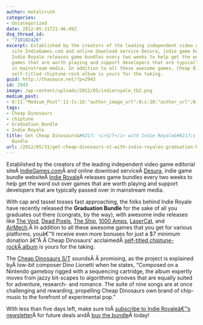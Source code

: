 ```yaml
---
author: metalcrush
categories:
- Uncategorized
date: 2012-05-31T21:46:49Z
dsq_thread_id:
- "710182426"
excerpt: Established by the creators of the leading independent video game editorial
  site IndieGames.com and online download service Desura, indie game bundle website
  Indie Royale releases game bundles every two weeks to help get the word out over
  games that are worth playing and support developers that are typically passed over
  in mainstream media. In addition to all these awesome games, Cheap Dinosaurs' acclaimed
  self-titled chiptune-rock album is yours for the taking.
guid: http://thasauce.net/?p=2943
id: 2943
image: /wp-content/uploads/2012/05/indieroyale_tb2.png
medium_post:
- O:11:"Medium_Post":11:{s:16:"author_image_url";N;s:10:"author_url";N;s:11:"byline_name";N;s:12:"byline_email";N;s:10:"cross_link";N;s:2:"id";N;s:21:"follower_notification";N;s:7:"license";N;s:14:"publication_id";N;s:6:"status";N;s:3:"url";N;}
tags:
- Cheap Dinosaurs
- chiptune
- Graduation Bundle
- Indie Royale
title: Get Cheap Dinosaurs&#8217; <i>S/T</i> with Indie Royale&#8217;s Graduation
  Bundle
url: /2012/05/31/get-cheap-dinosaurs-st-with-indie-royales-graduation-bundle/
---
```


<center>
</center>


  
Established by the creators of the leading independent video game editorial siteÂ <a href="http://www.indiegames.com/" target="_blank" rel="nofollow">IndieGames.com</a>Â and online download serviceÂ <a href="http://www.desura.com/" rel="nofollow">Desura</a>, indie game bundle websiteÂ <a href="http://www.indieroyale.com/" rel="nofollow">Indie Royale</a>Â releases game bundles every two weeks to help get the word out over games that are worth playing and support developers that are typically passed over in mainstream media.

With cap and tassel tosses fast approaching, the folks behind Indie Royale have recently released the **Graduation Bundle** for the sake of all you graduates out there (congrats, by the way), with awesome indie releases like [The Void](http://www.tension-game.com/), [Dead Pixels](http://deadpixelsthegame.com/), [The Ship](http://blazinggriffin.com/theship/), [1000 Amps,](http://www.theoddmanout.net/1000amps/) [LaserCat](http://www.monsterjail.com/), and [AirMech](https://www.carbongames.com/chrome.html).Â In addition to all these awesome games that you get for various platforms, youâ€™ll receive even more bonuses for just a $7 minimum donation â€”Â Â Cheap Dinosaurs&#8217; acclaimedÂ <a href="http://store.datagarden.org/album/cheap-dinosaurs" target="_blank">self-titled chiptune-rock</a>[Â album](http://store.datagarden.org/album/cheap-dinosaurs) is yours for the taking.

The [Cheap Dinosaurs S/T](http://store.datagarden.org/album/cheap-dinosaurs) soundsÂ Â promising, as the project is explained byÂ low-bit composer Dino Lionetti when he states, &#8220;Composed on a Nintendo gameboy rigged with a sequencing cartridge, the album expertly moves from jazzy bit-scapes to algorithmic grooves that are equally suited for adventure, research- and romance. The suite of nine songs are at once challenging and rewarding, propelling Cheap Dinosaurs own brand of chip-music to the forefront of experimental pop.&#8221;

With less than five days left, make sure toÂ <a href="http://www.indieroyale.com/#newsletter" rel="nofollow">subscribe to Indie Royaleâ€™s newslette</a><a href="http://www.indieroyale.com/#newsletter" rel="nofollow">r</a>Â for future deals andÂ <a href="http://www.indieroyale.com/" rel="nofollow">buy the bundle</a>Â today!